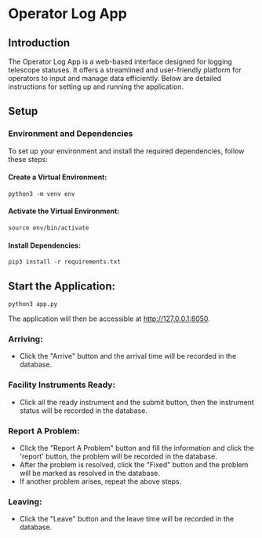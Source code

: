 # Operator Log App
## Introduction
The Operator Log App is a web-based interface designed for logging telescope statuses. It offers a streamlined and user-friendly platform for operators to input and manage data efficiently. Below are detailed instructions for setting up and running the application.

## Setup
### Environment and Dependencies
To set up your environment and install the required dependencies, follow these steps:

#### Create a Virtual Environment:

```
python3 -m venv env
```
#### Activate the Virtual Environment:

```angular2html
source env/bin/activate
```
#### Install Dependencies:

```angular2html
pip3 install -r requirements.txt
```
## Start the Application:

```angular2html
python3 app.py
```
The application will then be accessible at http://127.0.0.1:8050.

### Arriving:

- Click the "Arrive" button and the arrival time will be recorded in the database.



### Facility Instruments Ready:

- Click all the ready instrument and the submit button, then the instrument status will be recorded in the database.

### Report A Problem:

- Click the "Report A Problem" button and fill the information and click the 'report' button, the problem will be recorded in the database.
- After the problem is resolved, click the "Fixed" button and the problem will be marked as resolved in the database.
- If another problem arises, repeat the above steps. 

### Leaving:

- Click the "Leave" button and the leave time will be recorded in the database.

